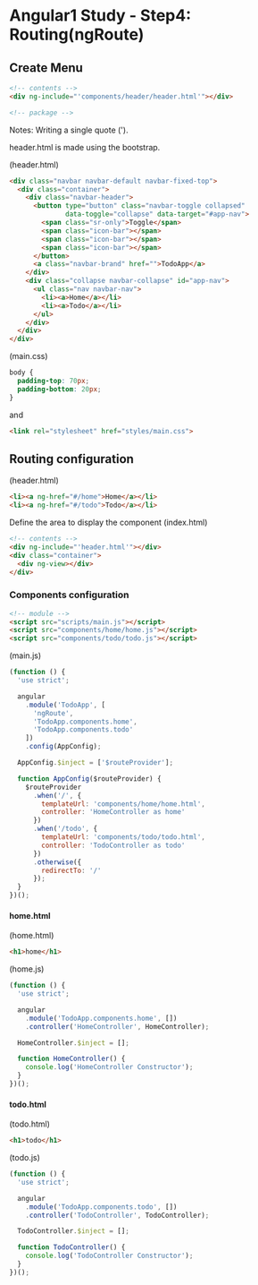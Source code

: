 # Angular1 Study - Step4: Routing(ngRoute)

## Create Menu

```html
<!-- contents -->
<div ng-include="'components/header/header.html'"></div>

<!-- package -->
```
Notes: Writing a single quote (').

header.html is made using the bootstrap.

(header.html)
```html
<div class="navbar navbar-default navbar-fixed-top">
  <div class="container">
    <div class="navbar-header">
      <button type="button" class="navbar-toggle collapsed"
              data-toggle="collapse" data-target="#app-nav">
        <span class="sr-only">Toggle</span>
        <span class="icon-bar"></span>
        <span class="icon-bar"></span>
        <span class="icon-bar"></span>
      </button>
      <a class="navbar-brand" href="">TodoApp</a>
    </div>
    <div class="collapse navbar-collapse" id="app-nav">
      <ul class="nav navbar-nav">
        <li><a>Home</a></li>
        <li><a>Todo</a></li>
      </ul>
    </div>
  </div>
</div>
```

(main.css)
```css
body {
  padding-top: 70px;
  padding-bottom: 20px;
}
```
and

```html
<link rel="stylesheet" href="styles/main.css">
```

## Routing configuration

(header.html)
```html
<li><a ng-href="#/home">Home</a></li>
<li><a ng-href="#/todo">Todo</a></li>
```

Define the area to display the component
(index.html)
```html
<!-- contents -->
<div ng-include="'header.html'"></div>
<div class="container">
  <div ng-view></div>
</div>
```

### Components configuration

```html
<!-- module -->
<script src="scripts/main.js"></script>
<script src="components/home/home.js"></script>
<script src="components/todo/todo.js"></script>
```

(main.js)
```javascript
(function () {
  'use strict';

  angular
    .module('TodoApp', [
      'ngRoute',
      'TodoApp.components.home',
      'TodoApp.components.todo'
    ])
    .config(AppConfig);

  AppConfig.$inject = ['$routeProvider'];

  function AppConfig($routeProvider) {
    $routeProvider
      .when('/', {
        templateUrl: 'components/home/home.html',
        controller: 'HomeController as home'
      })
      .when('/todo', {
        templateUrl: 'components/todo/todo.html',
        controller: 'TodoController as todo'
      })
      .otherwise({
        redirectTo: '/'
      });
  }
})();
```

#### home.html

(home.html)
```html
<h1>home</h1>
```

(home.js)
```javascript
(function () {
  'use strict';

  angular
    .module('TodoApp.components.home', [])
    .controller('HomeController', HomeController);

  HomeController.$inject = [];

  function HomeController() {
    console.log('HomeController Constructor');
  }
})();
```

#### todo.html

(todo.html)
```html
<h1>todo</h1>
```

(todo.js)
```javascript
(function () {
  'use strict';

  angular
    .module('TodoApp.components.todo', [])
    .controller('TodoController', TodoController);

  TodoController.$inject = [];

  function TodoController() {
    console.log('TodoController Constructor');
  }
})();
```

